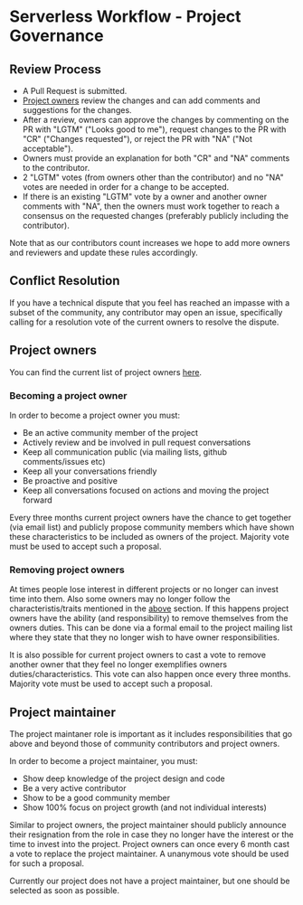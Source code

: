 # Serverless Workflow - Project Governance

## Review Process

* A Pull Request is submitted.
* [Project owners](owners.md) review the changes and can add comments and suggestions for the changes.
* After a review, owners can approve the changes by commenting on the PR with "LGTM" ("Looks good to me"),
request changes to the PR with "CR" ("Changes requested"), or reject the PR with "NA" ("Not acceptable").
* Owners must provide an explanation for both "CR" and "NA" comments to the contributor.
* 2 "LGTM" votes (from owners other than the contributor) and no "NA" votes are needed in order for a change to be accepted.
* If there is an existing "LGTM" vote by a owner and another owner comments with "NA", then
the owners must work together to reach a consensus on the requested changes (preferably publicly including the contributor).

Note that as our contributors count increases we hope to add more owners and reviewers and update these rules accordingly.

## Conflict Resolution

If you have a technical dispute that you feel has reached an impasse with a
subset of the community, any contributor may open an issue, specifically
calling for a resolution vote of the current owners to resolve the dispute.

## Project owners

You can find the current list of project owners [here](owners.md).

### Becoming a project owner

In order to become a project owner you must:

- Be an active community member of the project
- Actively review and be involved in pull request conversations
- Keep all communication public (via mailing lists, github comments/issues etc)
- Keep all your conversations friendly 
- Be proactive and positive
- Keep all conversations focused on actions and moving the project forward


Every three months current project owners have the chance to get together (via email list) and publicly propose community
members which have shown these characteristics to be included as owners of the project. 
Majority vote must be used to accept such a proposal.
 
### Removing project owners

At times people lose interest in different projects or no longer can invest time into them. Also some owners
may no longer follow the characteristis/traits mentioned in the [above](#Becoming-a-project-owner) section. 
If this happens project owners have the ability (and responsibility) to remove themselves from the owners duties. 
This can be done via a formal email 
 to the project mailing list where they state that they no longer wish to have owner responsibilities.
 
It is also possible for current project owners to cast a vote to remove another owner that they feel no longer exemplifies 
owners duties/characteristics. This vote can also happen once every three months.
Majority vote must be used to accept such a proposal. 

## Project maintainer

The project maintaner role is important as it includes responsibilities that go above and beyond 
those of community contributors and project owners.

In order to become a project maintainer, you must:

- Show deep knowledge of the project design and code
- Be a very active contributor
- Show to be a good community member 
- Show 100% focus on project growth (and not individual interests)

Similar to project owners, the project maintainer should publicly announce their resignation from the role 
in case they no longer have the interest or the time to invest into the project. Project owners can once every 6 month
cast a vote to replace the project maintainer. A unanymous vote should be used for such a proposal.

Currently our project does not have a project maintainer, but one should be selected as soon as possible.